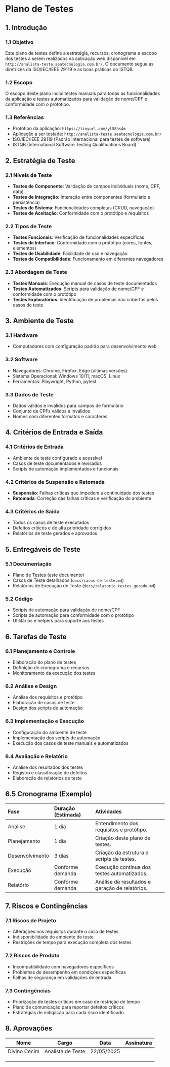 # Plano de Testes

## 1. Introdução

### 1.1 Objetivo
Este plano de testes define a estratégia, recursos, cronograma e escopo dos testes a serem realizados na aplicação web disponível em `http://analista-teste.seatecnologia.com.br/`. O documento segue as diretrizes da ISO/IEC/IEEE 29119 e as boas práticas do ISTQB.

### 1.2 Escopo
O escopo deste plano inclui testes manuais para todas as funcionalidades da aplicação e testes automatizados para validação de nome/CPF e conformidade com o protótipo.

### 1.3 Referências
- Protótipo da aplicação: `https://tinyurl.com/yl58hs4m`
- Aplicação a ser testada: `http://analista-teste.seatecnologia.com.br/`
- ISO/IEC/IEEE 29119 (Padrão internacional para testes de software)
- ISTQB (International Software Testing Qualifications Board)

## 2. Estratégia de Teste

### 2.1 Níveis de Teste
- **Testes de Componente**: Validação de campos individuais (nome, CPF, data)
- **Testes de Integração**: Interação entre componentes (formulário e persistência)
- **Testes de Sistema**: Funcionalidades completas (CRUD, navegação)
- **Testes de Aceitação**: Conformidade com o protótipo e requisitos

### 2.2 Tipos de Teste
- **Testes Funcionais**: Verificação de funcionalidades específicas
- **Testes de Interface**: Conformidade com o protótipo (cores, fontes, elementos)
- **Testes de Usabilidade**: Facilidade de uso e navegação
- **Testes de Compatibilidade**: Funcionamento em diferentes navegadores

### 2.3 Abordagem de Teste
- **Testes Manuais**: Execução manual de casos de teste documentados
- **Testes Automatizados**: Scripts para validação de nome/CPF e conformidade com o protótipo
- **Testes Exploratórios**: Identificação de problemas não cobertos pelos casos de teste

## 3. Ambiente de Teste

### 3.1 Hardware
- Computadores com configuração padrão para desenvolvimento web

### 3.2 Software
- Navegadores: Chrome, Firefox, Edge (últimas versões)
- Sistema Operacional: Windows 10/11, macOS, Linux
- Ferramentas: Playwright, Python, pytest

### 3.3 Dados de Teste
- Dados válidos e inválidos para campos de formulário
- Conjunto de CPFs válidos e inválidos
- Nomes com diferentes formatos e caracteres

## 4. Critérios de Entrada e Saída

### 4.1 Critérios de Entrada
- Ambiente de teste configurado e acessível
- Casos de teste documentados e revisados
- Scripts de automação implementados e funcionais

### 4.2 Critérios de Suspensão e Retomada
- **Suspensão**: Falhas críticas que impedem a continuidade dos testes
- **Retomada**: Correção das falhas críticas e verificação do ambiente

### 4.3 Critérios de Saída
- Todos os casos de teste executados
- Defeitos críticos e de alta prioridade corrigidos
- Relatórios de teste gerados e aprovados

## 5. Entregáveis de Teste

### 5.1 Documentação
- Plano de Testes (este documento)
- Casos de Teste detalhados (`docs/casos-de-teste.md`)
- Relatórios de Execução de Teste (`docs/relatorio_testes_gerado.md`)

### 5.2 Código
- Scripts de automação para validação de nome/CPF
- Scripts de automação para conformidade com o protótipo
- Utilitários e helpers para suporte aos testes

## 6. Tarefas de Teste

### 6.1 Planejamento e Controle
- Elaboração do plano de testes
- Definição de cronograma e recursos
- Monitoramento da execução dos testes

### 6.2 Análise e Design
- Análise dos requisitos e protótipo
- Elaboração de casos de teste
- Design dos scripts de automação

### 6.3 Implementação e Execução
- Configuração do ambiente de teste
- Implementação dos scripts de automação
- Execução dos casos de teste manuais e automatizados

### 6.4 Avaliação e Relatório
- Análise dos resultados dos testes
- Registro e classificação de defeitos
- Elaboração de relatórios de teste

## 6.5 Cronograma (Exemplo)

| Fase            | Duração (Estimada) | Atividades                                     |
| :-------------- | :----------------- | :--------------------------------------------- |
| Análise         | 1 dia              | Entendimento dos requisitos e protótipo.       |
| Planejamento    | 1 dia              | Criação deste plano de testes.                 |
| Desenvolvimento | 3 dias             | Criação da estrutura e scripts de testes.      |
| Execução        | Conforme demanda   | Execução contínua dos testes automatizados.    |
| Relatório       | Conforme demanda   | Análise de resultados e geração de relatórios. |

## 7. Riscos e Contingências

### 7.1 Riscos de Projeto
- Alterações nos requisitos durante o ciclo de testes
- Indisponibilidade do ambiente de teste
- Restrições de tempo para execução completa dos testes

### 7.2 Riscos de Produto
- Incompatibilidade com navegadores específicos
- Problemas de desempenho em condições específicas
- Falhas de segurança em validações de entrada

### 7.3 Contingências
- Priorização de testes críticos em caso de restrição de tempo
- Plano de comunicação para reportar defeitos críticos
- Estratégias de mitigação para cada risco identificado

## 8. Aprovações

| Nome             | Cargo                   | Data           | Assinatura |
|------------------|-------------------------|----------------|------------|
|Divino Cecim      | Analista de Teste       | 22/05/2025     |            |
|                  |                         |                |            |
|                  |                         |                |            |
|                  |                         |                |            |
